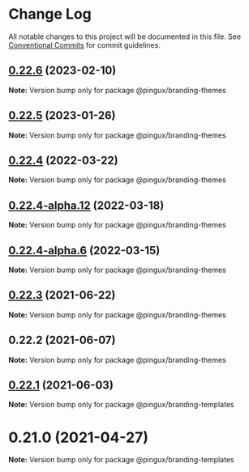 # Change Log

All notable changes to this project will be documented in this file.
See [Conventional Commits](https://conventionalcommits.org) for commit guidelines.

## [0.22.6](https://gitlab.corp.pingidentity.com/ux/pingux/compare/@pingux/branding-themes@0.22.5...@pingux/branding-themes@0.22.6) (2023-02-10)

**Note:** Version bump only for package @pingux/branding-themes





## [0.22.5](https://gitlab.corp.pingidentity.com/ux/pingux/compare/@pingux/branding-themes@0.22.4...@pingux/branding-themes@0.22.5) (2023-01-26)

**Note:** Version bump only for package @pingux/branding-themes





## [0.22.4](https://gitlab.corp.pingidentity.com/ux/pingux/compare/@pingux/branding-themes@0.22.4-alpha.12...@pingux/branding-themes@0.22.4) (2022-03-22)

**Note:** Version bump only for package @pingux/branding-themes





## [0.22.4-alpha.12](https://gitlab.corp.pingidentity.com/ux/pingux/compare/@pingux/branding-themes@0.22.4-alpha.6...@pingux/branding-themes@0.22.4-alpha.12) (2022-03-18)

**Note:** Version bump only for package @pingux/branding-themes





## [0.22.4-alpha.6](https://gitlab.corp.pingidentity.com/ux/pingux/compare/@pingux/branding-themes@0.22.3...@pingux/branding-themes@0.22.4-alpha.6) (2022-03-15)

**Note:** Version bump only for package @pingux/branding-themes





## [0.22.3](https://gitlab.corp.pingidentity.com/ux/pingux/compare/@pingux/branding-themes@0.22.2...@pingux/branding-themes@0.22.3) (2021-06-22)

**Note:** Version bump only for package @pingux/branding-themes





## 0.22.2 (2021-06-07)

**Note:** Version bump only for package @pingux/branding-themes





## [0.22.1](https://gitlab.corp.pingidentity.com/ux/pingux/compare/@pingux/branding-templates@0.22.0...@pingux/branding-templates@0.22.1) (2021-06-03)

**Note:** Version bump only for package @pingux/branding-templates





# 0.21.0 (2021-04-27)

**Note:** Version bump only for package @pingux/branding-templates
